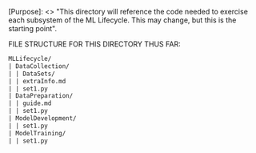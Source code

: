 [Purpose]: <> "This directory will reference the code needed to exercise each subsystem of the ML Lifecycle. This may change, but this is the starting point". 

FILE STRUCTURE FOR THIS DIRECTORY THUS FAR: 
```txt
MLLifecycle/
| DataCollection/
| | DataSets/
| | extraInfo.md
| | set1.py
| DataPreparation/
| | guide.md
| | set1.py
| ModelDevelopment/
| | set1.py
| ModelTraining/
| | set1.py

```
